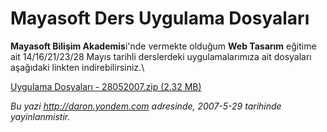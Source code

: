 # Mayasoft Ders Uygulama Dosyaları 

**Mayasoft Bilişim Akademis**i'nde vermekte olduğum **Web Tasarım**
eğitime ait 14/16/21/23/28 Mayıs tarihli derslerdeki uygulamalarımıza
ait dosyaları aşağıdaki linkten indirebilirsiniz.\

[Uygulama Dosyaları - 28052007.zip (2.32
MB)](media/Mayasoft_Ders_Uygulama_Dosyalari-6/28052007.zip)


*Bu yazi http://daron.yondem.com adresinde, 2007-5-29 tarihinde yayinlanmistir.*